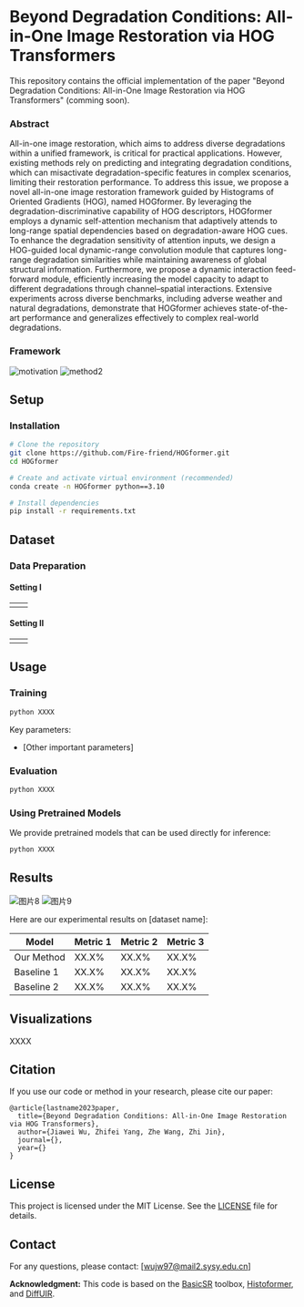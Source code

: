 # Beyond Degradation Conditions: All-in-One Image Restoration via HOG Transformers

This repository contains the official implementation of the paper "Beyond Degradation Conditions: All-in-One Image Restoration via HOG Transformers" (comming soon). 

### Abstract

All-in-one image restoration, which aims to address diverse degradations within a unified framework, is critical for practical applications. However, existing methods rely on predicting and integrating degradation conditions, which can misactivate degradation-specific features in complex scenarios, limiting their restoration performance. To address this issue, we propose a novel all-in-one image restoration framework guided by Histograms of Oriented Gradients (HOG), named HOGformer. By leveraging the degradation-discriminative capability of HOG descriptors, HOGformer employs a dynamic self-attention mechanism that adaptively attends to long-range spatial dependencies based on degradation-aware HOG cues. To enhance the degradation sensitivity of attention inputs, we design a HOG-guided local dynamic-range convolution module that captures long-range degradation similarities while maintaining awareness of global structural information. Furthermore, we propose a dynamic interaction feed-forward module, efficiently increasing the model capacity to adapt to different degradations through channel–spatial interactions. Extensive experiments across diverse benchmarks, including adverse weather and natural degradations, demonstrate that HOGformer achieves state-of-the-art performance and generalizes effectively to complex real-world degradations.

### Framework
![motivation](https://github.com/user-attachments/assets/eee2809c-8c4c-40b3-afbc-2c03317c71bc)
![method2](https://github.com/user-attachments/assets/257fc0a2-fee3-4960-8d85-b5f45bf7ebda)

## Setup

### Installation

```bash
# Clone the repository
git clone https://github.com/Fire-friend/HOGformer.git
cd HOGformer

# Create and activate virtual environment (recommended)
conda create -n HOGformer python==3.10

# Install dependencies
pip install -r requirements.txt
```

## Dataset

### Data Preparation

#### Setting I

|      |      |
| ---- | ---- |
|      |      |

#### Setting II

|      |      |
| ---- | ---- |
|      |      |


## Usage

### Training

```bash
python XXXX
```

Key parameters:

- [Other important parameters]

### Evaluation

```bash
python XXXX
```

### Using Pretrained Models

We provide pretrained models that can be used directly for inference:

```bash
python XXXX
```

## Results
![图片8](https://github.com/user-attachments/assets/7bbd3a2d-6a88-4a7a-b1b8-ab7d9197541a)
![图片9](https://github.com/user-attachments/assets/3268651b-0581-4c92-b4db-0b8fe6038745)

Here are our experimental results on [dataset name]:

| Model      | Metric 1 | Metric 2 | Metric 3 |
| ---------- | -------- | -------- | -------- |
| Our Method | XX.X%    | XX.X%    | XX.X%    |
| Baseline 1 | XX.X%    | XX.X%    | XX.X%    |
| Baseline 2 | XX.X%    | XX.X%    | XX.X%    |

## Visualizations

XXXX

## Citation

If you use our code or method in your research, please cite our paper:

```
@article{lastname2023paper,
  title={Beyond Degradation Conditions: All-in-One Image Restoration via HOG Transformers},
  author={Jiawei Wu, Zhifei Yang, Zhe Wang, Zhi Jin},
  journal={},
  year={}
}
```

## License

This project is licensed under the MIT License. See the [LICENSE](https://claude.ai/chat/LICENSE) file for details.

## Contact

For any questions, please contact: [wujw97@mail2.sysy.edu.cn]

**Acknowledgment:** This code is based on the [BasicSR](https://github.com/xinntao/BasicSR) toolbox, [Histoformer](https://github.com/sunshangquan/Histoformer), and [DiffUIR](https://github.com/iSEE-Laboratory/DiffUIR).

